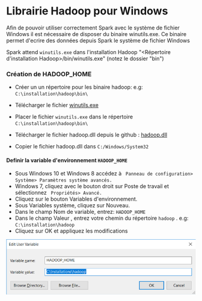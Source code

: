 # Librairie Hadoop pour Windows

Afin de pouvoir utiliser correctement Spark avec le système de fichier Windows il est nécessaire de disposer du binaire winutils.exe.
Ce binaire permet d'ecrire des données depuis Spark le système de fichier Windows

Spark attend ```winutils.exe``` dans l'installation Hadoop "<Répertoire d'installation Hadoop>/bin/winutils.exe" (notez le dossier "bin")

### Création de HADOOP_HOME

- Créer un un répertoire pour les binaire hadoop: e.g: ```C:\installation\hadoop\bin\```
- Télécharger le fichier [winutils.exe](https://github.com/yacineab/ESGI-spark-core/blob/master/hadoop/bin/winutils.exe "hadoop home")
- Placer le fichier ```winutils.exe``` dans le répertoire ```C:\installation\hadoop\bin\```

- Télécharger le fichier hadoop.dll depuis le github : [hadoop.dll](https://github.com/yacineab/ESGI-spark-core/blob/master/hadoop/bin/hadoop.dll "Download Hadoop.dll")  
-	Copier le fichier hadoop.dll dans `C:/Windows/System32`



#### Definir la variable d'environnement ```HADOOP_HOME```

- Sous Windows 10 et Windows 8 accédez à ``` Panneau de configuration> Système> Paramètres système avancés.```
- Windows 7, cliquez avec le bouton droit sur Poste de travail et sélectionnez ``` Propriétés> Avancé.```
- Cliquez sur le bouton Variables d'environnement.
- Sous Variables système, cliquez sur Nouveau.
- Dans le champ Nom de variable, entrez: ```HADOOP_HOME ```
- Dans le champ Valeur , entrez votre chemin du répertoire ```hadoop``` . e.g: ```C:\installation\hadoop```
- Cliquez sur OK et appliquez les modifications 

![Variables Environnement](https://github.com/yacineab/ESGI-spark-core/blob/master/hadoop/vehadoop.png)
